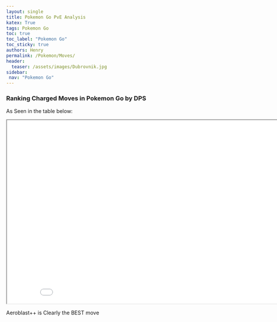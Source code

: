 ```yaml
---
layout: single
title: Pokemon Go PvE Analysis
katex: True
tags: Pokemon Go
toc: true
toc_label: "Pokemon Go"
toc_sticky: true
authors: Henry
permalink: /Pokemon/Moves/
header:
  teaser: /assets/images/Dubrovnik.jpg
sidebar:
 nav: "Pokemon Go"
---
```


### Ranking Charged Moves in Pokemon Go by DPS

As Seen in the table below:
<iframe src="/assets/images/Moves1.png" width="868px" height="496px"></iframe>

Aeroblast++ is Clearly the BEST move

